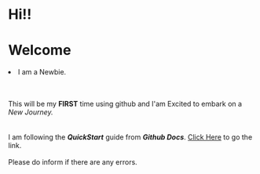 # Hi!!


<h1>Welcome</h1>
<li>I am a Newbie.</li>
<br>
<br>

This will be my **FIRST** time using github and I'am Excited to embark on a *New Journey.*  
<br>
<br>
I am following the ***QuickStart*** guide from ***Github Docs***. [Click Here](https://docs.github.com/en/get-started/quickstart/hello-world) to go the link.
<br>
<br>
Please do inform if there are any errors.

   